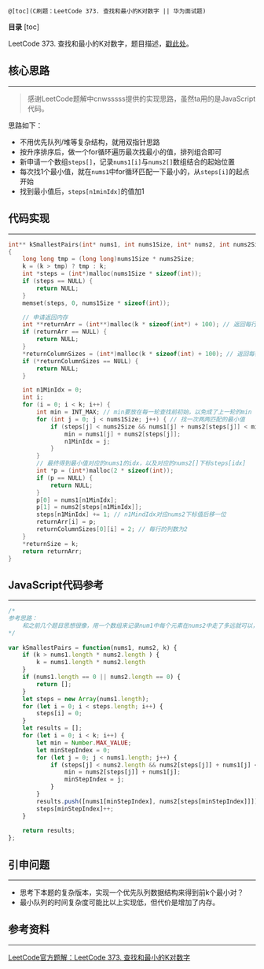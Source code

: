 `@[toc](C刷题：LeetCode 373. 查找和最小的K对数字 || 华为面试题)`

**目录**
[toc]

LeetCode 373. 查找和最小的K对数字，题目描述，[戳此处](https://leetcode-cn.com/problems/find-k-pairs-with-smallest-sums/)。
## 核心思路
---
> 感谢LeetCode题解中cnwsssss提供的实现思路，虽然ta用的是JavaScript代码。

思路如下：
- 不用优先队列/堆等复杂结构，就用双指针思路
- 按升序排序后，做一个for循环遍历最次找最小的值，排列组合即可
- 新申请一个数组`steps[]`，记录`nums1[i]`与`nums2[]`数组结合的起始位置
- 每次找1个最小值，就在`nums1`中for循环匹配一下最小的，从`steps[i]`的起点开始
- 找到最小值后，`steps[n1minIdx]`的值加1

## 代码实现
---
```c
int** kSmallestPairs(int* nums1, int nums1Size, int* nums2, int nums2Size, int k, int* returnSize, int** returnColumnSizes)
{
    long long tmp = (long long)nums1Size * nums2Size;
    k = (k > tmp) ? tmp : k;
    int *steps = (int*)malloc(nums1Size * sizeof(int));
    if (steps == NULL) {
        return NULL;
    }
    memset(steps, 0, nums1Size * sizeof(int));

    // 申请返回内存
    int **returnArr = (int**)malloc(k * sizeof(int*) + 100); // 返回每行的列数
    if (returnArr == NULL) {
        return NULL;
    }
    *returnColumnSizes = (int*)malloc(k * sizeof(int) + 100); // 返回每行的列数
    if (*returnColumnSizes == NULL) {
        return NULL;
    }

    int n1MinIdx = 0;
    int i;
    for (i = 0; i < k; i++) {
        int min = INT_MAX; // min要放在每一轮查找前初始，以免成了上一轮的min
        for (int j = 0; j < nums1Size; j++) { // 找一次两两匹配的最小值
            if (steps[j] < nums2Size && nums1[j] + nums2[steps[j]] < min) {
                min = nums1[j] + nums2[steps[j]];
                n1MinIdx = j;
            }
        }
        // 最终得到最小值对应的nums1的idx，以及对应的nums2[]下标steps[idx]
        int *p = (int*)malloc(2 * sizeof(int));
        if (p == NULL) {
            return NULL;
        }
        p[0] = nums1[n1MinIdx];
        p[1] = nums2[steps[n1MinIdx]];
        steps[n1MinIdx] += 1; // n1MindIdx对应nums2下标值后移一位
        returnArr[i] = p;
        returnColumnSizes[0][i] = 2; // 每行的列数为2
    }
    *returnSize = k;
    return returnArr;
}


```


## JavaScript代码参考
---
```javascript
/*
参考思路：
    和之前几个题目思想很像，用一个数组来记录num1中每个元素在nums2中走了多远就可以，每次循环都是nums1和nums2加起来最小的nums1往前走一步
*/
    
var kSmallestPairs = function(nums1, nums2, k) {
    if (k > nums1.length * nums2.length ) {
        k = nums1.length * nums2.length
    }
    if (nums1.length == 0 || nums2.length == 0) {
        return [];
    }
    let steps = new Array(nums1.length);
    for (let i = 0; i < steps.length; i++) {
        steps[i] = 0;
    }
    let results = [];
    for (let i = 0; i < k; i++) {
        let min = Number.MAX_VALUE;
        let minStepIndex = 0;
        for (let j = 0; j < nums1.length; j++) {
            if (steps[j] < nums2.length && nums2[steps[j]] + nums1[j] < min) {
                min = nums2[steps[j]] + nums1[j];
                minStepIndex = j;
            }
        }
        results.push([nums1[minStepIndex], nums2[steps[minStepIndex]]]);
        steps[minStepIndex]++;
    }
    
    return results;
};
```

## 引申问题
---

 - 思考下本题的复杂版本，实现一个优先队列数据结构来得到前k个最小对？ 
 - 最小队列的时间复杂度可能比以上实现低，但代价是增加了内存。
## 参考资料
---
[LeetCode官方题解：LeetCode 373. 查找和最小的K对数字](https://leetcode-cn.com/problems/find-k-pairs-with-smallest-sums/solution/)



